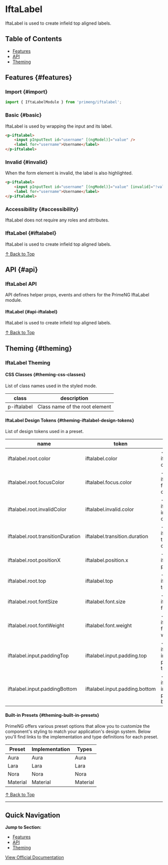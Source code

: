 # IftaLabel

IftaLabel is used to create infield top aligned labels.

## Table of Contents

- [Features](#features)
- [API](#api)
- [Theming](#theming)

## Features {#features}

### Import {#import}

```typescript
import { IftaLabelModule } from 'primeng/iftalabel';
```

### Basic {#basic}

IftaLabel is used by wrapping the input and its label.

```html
<p-iftalabel>
    <input pInputText id="username" [(ngModel)]="value" />
    <label for="username">Username</label>
</p-iftalabel>
```

### Invalid {#invalid}

When the form element is invalid, the label is also highlighted.

```html
<p-iftalabel>
    <input pInputText id="username" [(ngModel)]="value" [invalid]="!value" />
    <label for="username">Username</label>
</p-iftalabel>
```

### Accessibility {#accessibility}

IftaLabel does not require any roles and attributes.

### IftaLabel {#iftalabel}

IftaLabel is used to create infield top aligned labels.

[↑ Back to Top](#table-of-contents)

## API {#api}

### IftaLabel API

API defines helper props, events and others for the PrimeNG IftaLabel module.

#### IftaLabel {#api-iftalabel}

IftaLabel is used to create infield top aligned labels.

[↑ Back to Top](#table-of-contents)

## Theming {#theming}

### IftaLabel Theming

#### CSS Classes {#theming-css-classes}

List of class names used in the styled mode.

| class | description |
| --- | --- |
| p-iftalabel | Class name of the root element |

#### IftaLabel Design Tokens {#theming-iftalabel-design-tokens}

List of design tokens used in a preset.

| name | token | variable | description |
| --- | --- | --- | --- |
| iftalabel.root.color | iftalabel.color | --p-iftalabel-color | Color of root |
| iftalabel.root.focusColor | iftalabel.focus.color | --p-iftalabel-focus-color | Focus color of root |
| iftalabel.root.invalidColor | iftalabel.invalid.color | --p-iftalabel-invalid-color | Invalid color of root |
| iftalabel.root.transitionDuration | iftalabel.transition.duration | --p-iftalabel-transition-duration | Transition duration of root |
| iftalabel.root.positionX | iftalabel.position.x | --p-iftalabel-position-x | Position x of root |
| iftalabel.root.top | iftalabel.top | --p-iftalabel-top | Top of root |
| iftalabel.root.fontSize | iftalabel.font.size | --p-iftalabel-font-size | Font size of root |
| iftalabel.root.fontWeight | iftalabel.font.weight | --p-iftalabel-font-weight | Font weight of root |
| iftalabel.input.paddingTop | iftalabel.input.padding.top | --p-iftalabel-input-padding-top | Padding top of input |
| iftalabel.input.paddingBottom | iftalabel.input.padding.bottom | --p-iftalabel-input-padding-bottom | Padding bottom of input |

#### Built-in Presets {#theming-built-in-presets}

PrimeNG offers various preset options that allow you to customize the component's styling to match your application's design system. Below you'll find links to the implementation and type definitions for each preset.

| Preset | Implementation | Types |
| --- | --- | --- |
| Aura | Aura | Aura |
| Lara | Lara | Lara |
| Nora | Nora | Nora |
| Material | Material | Material |

[↑ Back to Top](#table-of-contents)

---

## Quick Navigation

**Jump to Section:**
- [Features](#features)
- [API](#api)
- [Theming](#theming)

[View Official Documentation](https://primeng.org/iftalabel)
